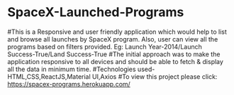 # SpaceX-Launched-Programs
#This is a Responsive and user friendly application which would help to list and browse all launches by SpaceX program. Also, user can view all the programs based on filters provided. 
Eg: Launch Year-2014/Launch Success-True/Land Success-True
#The initial approach was to make the application responsive to all devices and should be able to fetch & display all the data in minimum time.
#Technologies used-HTML,CSS,ReactJS,Material UI,Axios
#To view this project please click: https://spacex-programs.herokuapp.com/
